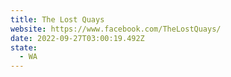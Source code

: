 ```yaml
---
title: The Lost Quays
website: https://www.facebook.com/TheLostQuays/
date: 2022-09-27T03:00:19.492Z
state:
  - WA
---
```

